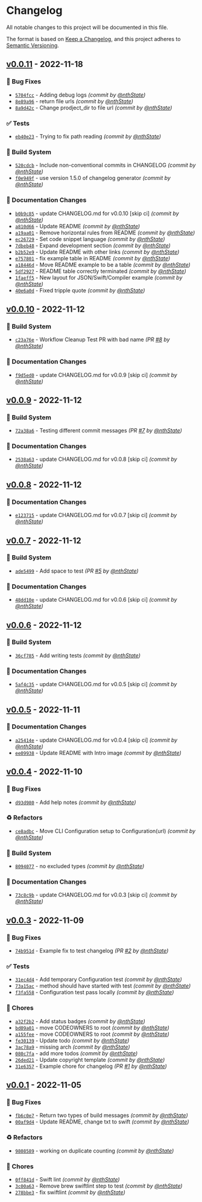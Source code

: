 # Changelog
All notable changes to this project will be documented in this file.

The format is based on [Keep a Changelog](https://keepachangelog.com/en/1.0.0/),
and this project adheres to [Semantic Versioning](https://semver.org/spec/v2.0.0.html).

## [v0.0.11] - 2022-11-18
### :bug: Bug Fixes
- [`5704fcc`](https://github.com/nthState/ProductAnalysis/commit/5704fcc0f515e6e70aa90342baf364f6dfc5430e) - Adding debug logs *(commit by [@nthState](https://github.com/nthState))*
- [`8e89a96`](https://github.com/nthState/ProductAnalysis/commit/8e89a965b6d19ea23f5c9c1717808b66734a66e7) - return file urls *(commit by [@nthState](https://github.com/nthState))*
- [`8a9d42c`](https://github.com/nthState/ProductAnalysis/commit/8a9d42cade9ac96e6f0ab537d46d0d6a0ae7b57e) - Change prodject_dir to file url *(commit by [@nthState](https://github.com/nthState))*

### :white_check_mark: Tests
- [`eb40e23`](https://github.com/nthState/ProductAnalysis/commit/eb40e235ccbc51d0237d11654a4645562f237dc0) - Trying to fix path reading *(commit by [@nthState](https://github.com/nthState))*

### :construction_worker: Build System
- [`520cdcb`](https://github.com/nthState/ProductAnalysis/commit/520cdcb7ad8bb670a5e2bb58990ed1a31dc5a65e) - Include non-conventional commits in CHANGELOG *(commit by [@nthState](https://github.com/nthState))*
- [`f0e949f`](https://github.com/nthState/ProductAnalysis/commit/f0e949fde581f4b59b0ae638e7840aa161953650) - use version 1.5.0 of changelog generator *(commit by [@nthState](https://github.com/nthState))*

### :memo: Documentation Changes
- [`b0b9c85`](https://github.com/nthState/ProductAnalysis/commit/b0b9c854ae4c3fe1d7bd180ac34f80c33dfb0638) - update CHANGELOG.md for v0.0.10 [skip ci] *(commit by [@nthState](https://github.com/nthState))*
- [`a810d66`](https://github.com/nthState/ProductAnalysis/commit/a810d669dcd2cb3a291ddbcb9f4a81de94ed3d57) - Update README *(commit by [@nthState](https://github.com/nthState))*
- [`a19aa01`](https://github.com/nthState/ProductAnalysis/commit/a19aa01fec64da6c78fd794b8b0c0db7844b402e) - Remove horizontal rules from README *(commit by [@nthState](https://github.com/nthState))*
- [`ec26729`](https://github.com/nthState/ProductAnalysis/commit/ec26729d0101efecd93b354236755918b4e2a8e0) - Set code snippet language *(commit by [@nthState](https://github.com/nthState))*
- [`7dbeb48`](https://github.com/nthState/ProductAnalysis/commit/7dbeb48a0ac83b051ffaf99bfb1e0c6c6df8071c) - Expand development section *(commit by [@nthState](https://github.com/nthState))*
- [`b2b52e9`](https://github.com/nthState/ProductAnalysis/commit/b2b52e921ebfd29593cc820be881fdb7296112a2) - Update README with other links *(commit by [@nthState](https://github.com/nthState))*
- [`e757801`](https://github.com/nthState/ProductAnalysis/commit/e757801a0b30840438a378093568502480bab4fa) - fix example table in README *(commit by [@nthState](https://github.com/nthState))*
- [`a18446d`](https://github.com/nthState/ProductAnalysis/commit/a18446d83a546ea07bf6d4cb28902ce5a77d0e13) - Move README example to be a table *(commit by [@nthState](https://github.com/nthState))*
- [`5df2927`](https://github.com/nthState/ProductAnalysis/commit/5df292769eac163cc6ee198d406403dfe672a266) - README table correctly terminated *(commit by [@nthState](https://github.com/nthState))*
- [`1faeff5`](https://github.com/nthState/ProductAnalysis/commit/1faeff5a720e150908421195d77c6898ce808530) - New layout for JSON/Swift/Compiler example *(commit by [@nthState](https://github.com/nthState))*
- [`40e6a0d`](https://github.com/nthState/ProductAnalysis/commit/40e6a0d56657e60951d5604ddb41f088509a0fed) - Fixed tripple quote *(commit by [@nthState](https://github.com/nthState))*


## [v0.0.10] - 2022-11-12
### :construction_worker: Build System
- [`c23a76e`](https://github.com/nthState/ProductAnalysis/commit/c23a76edbf321ad1bc18be0a0f67ce6ecae3a696) - Workflow Cleanup Test PR with bad name *(PR [#8](https://github.com/nthState/ProductAnalysis/pull/8) by [@nthState](https://github.com/nthState))*

### :memo: Documentation Changes
- [`f9d5ed0`](https://github.com/nthState/ProductAnalysis/commit/f9d5ed095231a8753963d90c150c469865daa545) - update CHANGELOG.md for v0.0.9 [skip ci] *(commit by [@nthState](https://github.com/nthState))*


## [v0.0.9] - 2022-11-12
### :construction_worker: Build System
- [`72a38a6`](https://github.com/nthState/ProductAnalysis/commit/72a38a6dd16bbea3a5a2cdbc601709b320cef3b4) - Testing different commit messages *(PR [#7](https://github.com/nthState/ProductAnalysis/pull/7) by [@nthState](https://github.com/nthState))*

### :memo: Documentation Changes
- [`2538a63`](https://github.com/nthState/ProductAnalysis/commit/2538a633bdf6de8fd0f872103fc01d249fff0af7) - update CHANGELOG.md for v0.0.8 [skip ci] *(commit by [@nthState](https://github.com/nthState))*


## [v0.0.8] - 2022-11-12
### :memo: Documentation Changes
- [`e123715`](https://github.com/nthState/ProductAnalysis/commit/e123715a84def2b236c4c9265c00868b01e85499) - update CHANGELOG.md for v0.0.7 [skip ci] *(commit by [@nthState](https://github.com/nthState))*


## [v0.0.7] - 2022-11-12
### :construction_worker: Build System
- [`ade5499`](https://github.com/nthState/ProductAnalysis/commit/ade549980a4f57ebfd65bcfbcb8803a68038a17e) - Add space to test *(PR [#5](https://github.com/nthState/ProductAnalysis/pull/5) by [@nthState](https://github.com/nthState))*

### :memo: Documentation Changes
- [`48dd10e`](https://github.com/nthState/ProductAnalysis/commit/48dd10ed6a71838a0af1761c4e6f930d21860a60) - update CHANGELOG.md for v0.0.6 [skip ci] *(commit by [@nthState](https://github.com/nthState))*


## [v0.0.6] - 2022-11-12
### :construction_worker: Build System
- [`36cf785`](https://github.com/nthState/ProductAnalysis/commit/36cf785d06131a6c9c3ff8830004d917759ce104) - Add writing tests *(commit by [@nthState](https://github.com/nthState))*

### :memo: Documentation Changes
- [`5af4c35`](https://github.com/nthState/ProductAnalysis/commit/5af4c35beb46b27df5ebf762789e89b7a5f2bb8f) - update CHANGELOG.md for v0.0.5 [skip ci] *(commit by [@nthState](https://github.com/nthState))*


## [v0.0.5] - 2022-11-11
### :memo: Documentation Changes
- [`a25414e`](https://github.com/nthState/ProductAnalysis/commit/a25414e5ba3c76662397300e9209b298feb23eee) - update CHANGELOG.md for v0.0.4 [skip ci] *(commit by [@nthState](https://github.com/nthState))*
- [`ee09938`](https://github.com/nthState/ProductAnalysis/commit/ee09938dbe7155a508962b1bd703d3c8f97121f4) - Update README with Intro image *(commit by [@nthState](https://github.com/nthState))*


## [v0.0.4] - 2022-11-10
### :bug: Bug Fixes
- [`d93d980`](https://github.com/nthState/ProductAnalysis/commit/d93d98084ffc4f567af41bacc1d5cd16e5268aad) - Add help notes *(commit by [@nthState](https://github.com/nthState))*

### :recycle: Refactors
- [`ce8adbc`](https://github.com/nthState/ProductAnalysis/commit/ce8adbc72125b0345ca9449201bccf6905b3adbf) - Move CLI Configuration setup to  Configuration(url) *(commit by [@nthState](https://github.com/nthState))*

### :construction_worker: Build System
- [`8094077`](https://github.com/nthState/ProductAnalysis/commit/8094077ac6ff08d92591bab1f39c01a9d95ce991) - no excluded types *(commit by [@nthState](https://github.com/nthState))*

### :memo: Documentation Changes
- [`73c8c9b`](https://github.com/nthState/ProductAnalysis/commit/73c8c9b441c5954f5ca8b3e885d25ef36435df99) - update CHANGELOG.md for v0.0.3 [skip ci] *(commit by [@nthState](https://github.com/nthState))*


## [v0.0.3] - 2022-11-09
### :bug: Bug Fixes
- [`74b951d`](https://github.com/nthState/ProductAnalysis/commit/74b951dc83b3e5071f91d4100358adfbe597d596) - Example fix to test changelog *(PR [#2](https://github.com/nthState/ProductAnalysis/pull/2) by [@nthState](https://github.com/nthState))*

### :white_check_mark: Tests
- [`31ec4d4`](https://github.com/nthState/ProductAnalysis/commit/31ec4d46cfa433a877c18457e584263f6b587c35) - Add temporary Configuration test *(commit by [@nthState](https://github.com/nthState))*
- [`73a15ac`](https://github.com/nthState/ProductAnalysis/commit/73a15ac90dcdf98ce0720d92e7e7b2f6321e50fa) - method should have started with test *(commit by [@nthState](https://github.com/nthState))*
- [`f3fa558`](https://github.com/nthState/ProductAnalysis/commit/f3fa55827381f8861546a5829dcd5be168236ae0) - Configuration test pass locally *(commit by [@nthState](https://github.com/nthState))*

### :wrench: Chores
- [`a32f2b2`](https://github.com/nthState/ProductAnalysis/commit/a32f2b285340ec38c81b93fac9a2a053665df504) - Add status badges *(commit by [@nthState](https://github.com/nthState))*
- [`bd09a01`](https://github.com/nthState/ProductAnalysis/commit/bd09a01a7218dde4e17564e368ec215f150417b4) - move CODEOWNERS to root *(commit by [@nthState](https://github.com/nthState))*
- [`a155fee`](https://github.com/nthState/ProductAnalysis/commit/a155fee8c93571c71709b25a0c32bcd48c92c5c6) - move CODEOWNERS to root *(commit by [@nthState](https://github.com/nthState))*
- [`fe30139`](https://github.com/nthState/ProductAnalysis/commit/fe3013901c204ef34559c0f5354d8b0e27350ef8) - Update todo *(commit by [@nthState](https://github.com/nthState))*
- [`3ac78a9`](https://github.com/nthState/ProductAnalysis/commit/3ac78a9864ff9854b9ced1e1d170169ff690d108) - missing arch *(commit by [@nthState](https://github.com/nthState))*
- [`080c7fa`](https://github.com/nthState/ProductAnalysis/commit/080c7fa66472256f44d276f5fba404a150a1fd0a) - add more todos *(commit by [@nthState](https://github.com/nthState))*
- [`26ded21`](https://github.com/nthState/ProductAnalysis/commit/26ded216db40fcb9308e72771c1f4751c4d2d54e) - Update copyright template *(commit by [@nthState](https://github.com/nthState))*
- [`31e6357`](https://github.com/nthState/ProductAnalysis/commit/31e635724357155f8ef066215723450b28afecd2) - Example chore for changelog *(PR [#1](https://github.com/nthState/ProductAnalysis/pull/1) by [@nthState](https://github.com/nthState))*


## [v0.0.1] - 2022-11-05
### :bug: Bug Fixes
- [`fb6c0e7`](https://github.com/nthState/ProductAnalysis/commit/fb6c0e782a859f2d1bb131c9f5078799a9264bd8) - Return two types of build messages *(commit by [@nthState](https://github.com/nthState))*
- [`00af9d4`](https://github.com/nthState/ProductAnalysis/commit/00af9d44f154c74e2d0cc34fb19d3b34981a3fe4) - Update README, change txt to swift *(commit by [@nthState](https://github.com/nthState))*

### :recycle: Refactors
- [`9808589`](https://github.com/nthState/ProductAnalysis/commit/98085896b5eea47da99b62f683857356f99bbcef) - working on duplicate counting *(commit by [@nthState](https://github.com/nthState))*

### :wrench: Chores
- [`0ff841d`](https://github.com/nthState/ProductAnalysis/commit/0ff841d36bc2d0d115c66a31ebdbd86bcf658bb5) - Swift lint *(commit by [@nthState](https://github.com/nthState))*
- [`3c00a63`](https://github.com/nthState/ProductAnalysis/commit/3c00a637f789daec3a7cded927213bcaf98e7756) - Remove brew swiftlint step to test *(commit by [@nthState](https://github.com/nthState))*
- [`278bbe3`](https://github.com/nthState/ProductAnalysis/commit/278bbe36440d4941cbacb6378f48dc8dd21368ec) - fix swiftlint *(commit by [@nthState](https://github.com/nthState))*


[v0.0.1]: https://github.com/nthState/ProductAnalysis/compare/v0.0.0...v0.0.1
[v0.0.3]: https://github.com/nthState/ProductAnalysis/compare/v0.0.2...v0.0.3
[v0.0.4]: https://github.com/nthState/ProductAnalysis/compare/v0.0.3...v0.0.4
[v0.0.5]: https://github.com/nthState/ProductAnalysis/compare/v0.0.4...v0.0.5
[v0.0.6]: https://github.com/nthState/ProductAnalysis/compare/v0.0.5...v0.0.6
[v0.0.7]: https://github.com/nthState/ProductAnalysis/compare/v0.0.6...v0.0.7
[v0.0.8]: https://github.com/nthState/ProductAnalysis/compare/v0.0.7...v0.0.8
[v0.0.9]: https://github.com/nthState/ProductAnalysis/compare/v0.0.8...v0.0.9
[v0.0.10]: https://github.com/nthState/ProductAnalysis/compare/v0.0.9...v0.0.10
[v0.0.11]: https://github.com/nthState/ProductAnalysis/compare/v0.0.10...v0.0.11